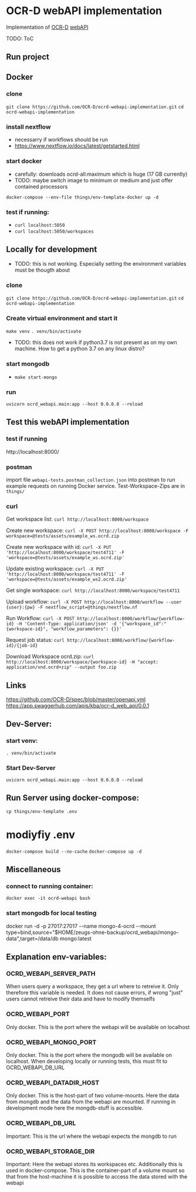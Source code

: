 OCR-D webAPI implementation
===========================

Implementation of [OCR-D](https://ocr-d.de/en/) [webAPI](https://github.com/OCR-D/spec/blob/master/openapi.yml)

TODO: ToC


Run project
-----------
## Docker
### clone
`git clone https://github.com/OCR-D/ocrd-webapi-implementation.git`
`cd ocrd-webapi-implementation`

### install nextflow
- necessarry if workflows should be run
- https://www.nextflow.io/docs/latest/getstarted.html

### start docker
- carefully: downloads ocrd-all:maximum which is huge (17 GB currently)
- TODO: maybe switch image to minimum or medium and just offer contained processors
```
docker-compose --env-file things/env-template-docker up -d
```

### test if running:
- `curl localhost:5050`
- `curl localhost:5050/workspaces`

## Locally for development
- TODO: this is not working. Especially setting the environment variables must be thougth about
### clone
`git clone https://github.com/OCR-D/ocrd-webapi-implementation.git`
`cd ocrd-webapi-implementation`

### Create virtual environment and start it
`make venv`
`. venv/bin/activate`
- TODO: this does not work if python3.7 is not present as on my own machine. How to get a python
  3.7 on any linux distro?

### start mongodb
- `make start-mongo`

### run
`uvicorn ocrd_webapi.main:app --host 0.0.0.0 --reload`



Test this webAPI implementation
-------------------------------
### test if running
http://localhost:8000/

### postman
import file `webapi-tests.postman_collection.json` into postman to run example requests on running
Docker service. Test-Workspace-Zips are in `things/`

### curl
Get workspace list:
`curl http://localhost:8000/workspace`

Create new workspace:
`curl -X POST http://localhost:8000/workspace -F workspace=@tests/assets/example_ws.ocrd.zip`

Create new workspace with id:
`curl -X PUT 'http://localhost:8000/workspace/test4711' -F 'workspace=@tests/assets/example_ws.ocrd.zip'`

Update existing workspace:
`curl -X PUT 'http://localhost:8000/workspace/test4711' -F 'workspace=@tests/assets/example_ws2.ocrd.zip'`

Get single workspace:
`curl http://localhost:8000/workspace/test4711`

Upload workflow:
`curl -X POST http://localhost:8000/workflow --user {user}:{pw} -F nextflow_script=@things/nextflow.nf`

Run Workflow:
`curl -X POST http://localhost:8000/workflow/{workflow-id} -H 'Content-Type: application/json' -d '{"workspace_id":"{workspace-id}", "workflow_parameters": {}}'`

Request job status:
`curl http://localhost:8000/workflow/{workflow-id}/{job-id}`

Download Workspace ocrd.zip:
`curl http://localhost:8000/workspace/{workspace-id} -H "accept: application/vnd.ocrd+zip" --output foo.zip`

Links
------
<https://github.com/OCR-D/spec/blob/master/openapi.yml>
<https://app.swaggerhub.com/apis/kba/ocr-d_web_api/0.0.1>


Dev-Server:
-----------
### start venv:
`. venv/bin/activate`

### Start Dev-Server
`uvicorn ocrd_webapi.main:app --host 0.0.0.0 --reload`


Run Server using docker-compose:
--------------------------------
`cp things/env-template .env`
# modiyfiy .env
`docker-compose build --no-cache`
`docker-compose up -d`



Miscellaneous
----------------

### connect to running container:
`docker exec -it ocrd-webapi bash`

### start mongodb for local testing
docker run -d -p 27017:27017 --name mongo-4-ocrd --mount type=bind,source="$HOME/zeugs-ohne-backup/ocrd_webapi/mongo-data",target=/data/db  mongo:latest


Explanation env-variables:
--------------------------
### OCRD_WEBAPI_SERVER_PATH
When users query a workspace, they get a url where to retreive it. Only therefore this variable is
needed. It does not cause errors, if wrong "just" users cannot retreive their data and have to
modify themselfs

### OCRD_WEBAPI_PORT
Only docker. This is the port where the webapi will be available on localhost

### OCRD_WEBAPI_MONGO_PORT
Only docker. This is the port where the mongodb will be available on localhost. When developing
locally or running tests, this must fit to OCRD_WEBAPI_DB_URL

### OCRD_WEBAPI_DATADIR_HOST
Only docker. This is the host-part of two volume-mounts. Here the data from mongdb and the data
from the webapi are mounted. If running in development mode here the mongdb-stuff is accessible.

### OCRD_WEBAPI_DB_URL
Important: This is the url where the webapi expects the mongdb to run

### OCRD_WEBAPI_STORAGE_DIR
Important: Here the webapi stores its workspaces etc. Additionally this is used in docker-compose.
This is the container-part of a volume mount so that from the host-machine it is possible to access
the data stored with the webapi

